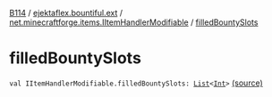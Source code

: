 [B114](../../index.md) / [ejektaflex.bountiful.ext](../index.md) / [net.minecraftforge.items.IItemHandlerModifiable](index.md) / [filledBountySlots](./filled-bounty-slots.md)

# filledBountySlots

`val IItemHandlerModifiable.filledBountySlots: `[`List`](https://kotlinlang.org/api/latest/jvm/stdlib/kotlin.collections/-list/index.html)`<`[`Int`](https://kotlinlang.org/api/latest/jvm/stdlib/kotlin/-int/index.html)`>` [(source)](https://github.com/ejektaflex/Bountiful/tree/develop/src/main/kotlin/ejektaflex/bountiful/ext/ExtItemHandler.kt#L24)